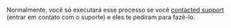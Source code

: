 Normalmente, você só executará esse processo se você [contacted support](https://enterprise.github.com/support) (entrar em contato com o suporte) e eles te pediram para fazê-lo.
